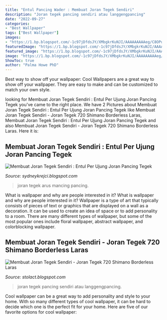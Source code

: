 ```yaml
---
title: "Entul Pancing Wader : Membuat Joran Tegek Sendiri"
description: "Joran tegek pancing sendiri atau langgengpancing"
date: "2022-09-27"
categories:
- "Best Wallpaper"
tags: ["Best Wallpaper"]
images:
- "https://1.bp.blogspot.com/-1c97jDfdsJY/XMbgkrKuNJI/AAAAAAAAAeg/C8OPufIV7oUINH-SrUQpuhj4wFX2SyqRACK4BGAYYCw/s1600/Jenis-Joran-Pancing-atau-Fishing-Rod.jpg"
featuredImage: "https://1.bp.blogspot.com/-1c97jDfdsJY/XMbgkrKuNJI/AAAAAAAAAeg/C8OPufIV7oUINH-SrUQpuhj4wFX2SyqRACK4BGAYYCw/s1600/Jenis-Joran-Pancing-atau-Fishing-Rod.jpg"
featured_image: "https://1.bp.blogspot.com/-1c97jDfdsJY/XMbgkrKuNJI/AAAAAAAAAeg/C8OPufIV7oUINH-SrUQpuhj4wFX2SyqRACK4BGAYYCw/s1600/Jenis-Joran-Pancing-atau-Fishing-Rod.jpg"
image: "https://1.bp.blogspot.com/-1c97jDfdsJY/XMbgkrKuNJI/AAAAAAAAAeg/C8OPufIV7oUINH-SrUQpuhj4wFX2SyqRACK4BGAYYCw/s1600/Jenis-Joran-Pancing-atau-Fishing-Rod.jpg"
ShowToc: true
author: "Palma Howe PhD"
---
```



Best way to show off your wallpaper:
Cool Wallpapers are a great way to show off your wallpaper. They are easy to make and can be customized to match your own style.

	

		
looking for Membuat Joran Tegek Sendiri : Entul Per Ujung Joran Pancing Tegek you've came to the right place. We have 2 Pictures about Membuat Joran Tegek Sendiri : Entul Per Ujung Joran Pancing Tegek like Membuat Joran Tegek Sendiri - Joran Tegek 720 Shimano Borderless Laras, Membuat Joran Tegek Sendiri : Entul Per Ujung Joran Pancing Tegek and also Membuat Joran Tegek Sendiri - Joran Tegek 720 Shimano Borderless Laras. Here it is:
		
    
## Membuat Joran Tegek Sendiri : Entul Per Ujung Joran Pancing Tegek

<img loading=lazy src="https://4.bp.blogspot.com/-lHdJHWXRb9o/XC4eV66OHXI/AAAAAAAAElw/5HmSAamIVwsCtu3UoKREiCVoD2IZZKttACLcBGAs/s400/Joran%2BTegek%2BCustom%2BMagnum.jpg" onerror="this.onerror=null;this.src='https://tse4.mm.bing.net/th?id=OIP.KYckTFHTTL34-8oVjdwauQAAAA&amp;pid=15.1';" alt="Membuat Joran Tegek Sendiri : Entul Per Ujung Joran Pancing Tegek">

_Source: sydneykrejci.blogspot.com_

>joran tegek arus mancing pancing. 

	

What is wallpaper and why are people interested in it?
What is wallpaper and why are people interested in it?
Wallpaper is a type of art that typically consists of pieces of text or graphics that are displayed on a wall as a decoration. It can be used to create an idea of space or to add personality to a room. There are many different types of wallpaper, but some of the most popular ones include floral wallpaper, abstract wallpaper, and colorblocking wallpaper.

    
## Membuat Joran Tegek Sendiri - Joran Tegek 720 Shimano Borderless Laras

<img loading=lazy src="https://1.bp.blogspot.com/-1c97jDfdsJY/XMbgkrKuNJI/AAAAAAAAAeg/C8OPufIV7oUINH-SrUQpuhj4wFX2SyqRACK4BGAYYCw/s1600/Jenis-Joran-Pancing-atau-Fishing-Rod.jpg" onerror="this.onerror=null;this.src='https://tse1.mm.bing.net/th?id=OIP.1axztyZ1FcVn2vVmCnSdwQHaHa&amp;pid=15.1';" alt="Membuat Joran Tegek Sendiri - Joran Tegek 720 Shimano Borderless Laras">

_Source: stolact.blogspot.com_

>joran tegek pancing sendiri atau langgengpancing. 

	

Cool wallpaper can be a great way to add personality and style to your home. With so many different types of cool wallpaper, it can be hard to decide which one is the perfect fit for your home. Here are five of our favorite options for cool wallpaper: 

